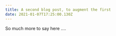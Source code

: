 ```yaml
---
title: A second blog post, to augment the first
date: 2021-01-07T17:25:00.130Z
---
```

So much more to say here ....